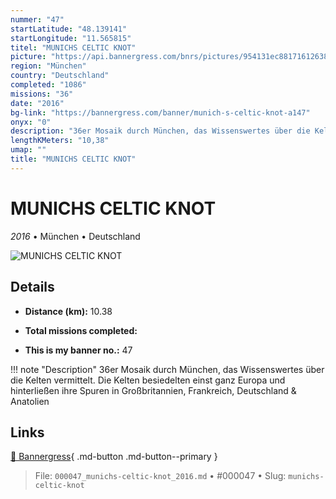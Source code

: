 ```yaml
---
nummer: "47"
startLatitude: "48.139141"
startLongitude: "11.565815"
titel: "MUNICHS CELTIC KNOT"
picture: "https://api.bannergress.com/bnrs/pictures/954131ec881716126388a45ec52ad185"
region: "München"
country: "Deutschland"
completed: "1086"
missions: "36"
date: "2016"
bg-link: "https://bannergress.com/banner/munich-s-celtic-knot-a147"
onyx: "0"
description: "36er Mosaik durch München, das Wissenswertes über die Kelten vermittelt. Die Kelten besiedelten einst ganz Europa und hinterließen ihre Spuren in Großbritannien, Frankreich, Deutschland & Anatolien"
lengthKMeters: "10,38"
umap: ""
title: "MUNICHS CELTIC KNOT"
---
```

# MUNICHS CELTIC KNOT

*2016* • München • Deutschland

![MUNICHS CELTIC KNOT](https://api.bannergress.com/bnrs/pictures/954131ec881716126388a45ec52ad185)

## Details
- **Distance (km):** 10.38

- **Total missions completed:** 
- **This is my banner no.:** 47


!!! note "Description"
    36er Mosaik durch München, das Wissenswertes über die Kelten vermittelt. Die Kelten besiedelten einst ganz Europa und hinterließen ihre Spuren in Großbritannien, Frankreich, Deutschland & Anatolien



## Links
[🔗 Bannergress](https://bannergress.com/banner/munich-s-celtic-knot-a147){ .md-button .md-button--primary }



> File: `000047_munichs-celtic-knot_2016.md` • #000047 • Slug: `munichs-celtic-knot`
